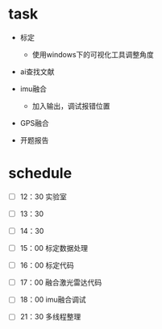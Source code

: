 # task

- 标定
  - 使用windows下的可视化工具调整角度

- ai查找文献
- imu融合
  - 加入输出，调试报错位置
- GPS融合
- 开题报告

# schedule

- [ ] 12：30 实验室
- [ ] 13：30
- [ ] 14：30
- [ ] 15：00 标定数据处理
- [ ] 16：00 标定代码
- [ ] 17：00 融合激光雷达代码
- [ ] 18：00 imu融合调试
- [ ] 21：30 多线程整理

